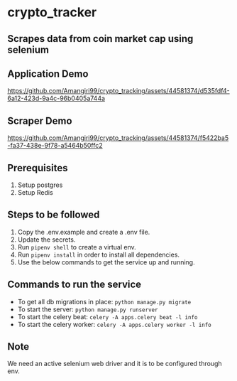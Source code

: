 # crypto_tracker

## Scrapes data from coin market cap using selenium

## Application Demo
https://github.com/Amangiri99/crypto_tracking/assets/44581374/d535fdf4-6a12-423d-9a4c-96b0405a744a

## Scraper Demo 
https://github.com/Amangiri99/crypto_tracking/assets/44581374/f5422ba5-fa37-438e-9f78-a5464b50ffc2

## Prerequisites
1. Setup postgres
2. Setup Redis 

## Steps to be followed
1. Copy the .env.example and create a .env file.
2. Update the secrets.
3. Run `pipenv shell` to create a virtual env.
4. Run `pipenv install` in order to install all dependencies.
5. Use the below commands to get the service up and running.

## Commands to run the service
- To get all db migrations in place: `python manage.py migrate`
- To start the server: `python manage.py runserver`
- To start the celery beat:  `celery -A apps.celery beat -l info`
- To start the celery worker: `celery -A apps.celery worker -l info`

## Note
We need an active selenium web driver and it is to be configured through env.

